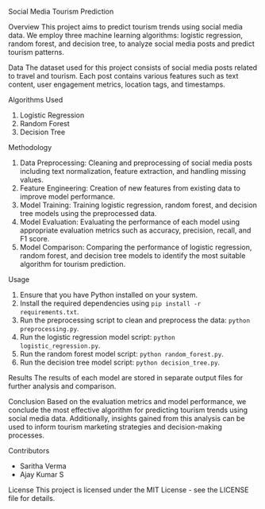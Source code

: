  Social Media Tourism Prediction

 Overview
This project aims to predict tourism trends using social media data. We employ three machine learning algorithms: logistic regression, random forest, and decision tree, to analyze social media posts and predict tourism patterns.

 Data
The dataset used for this project consists of social media posts related to travel and tourism. Each post contains various features such as text content, user engagement metrics, location tags, and timestamps.

 Algorithms Used
1. Logistic Regression
2. Random Forest
3. Decision Tree

 Methodology
1. Data Preprocessing: Cleaning and preprocessing of social media posts including text normalization, feature extraction, and handling missing values.
2. Feature Engineering: Creation of new features from existing data to improve model performance.
3. Model Training: Training logistic regression, random forest, and decision tree models using the preprocessed data.
4. Model Evaluation: Evaluating the performance of each model using appropriate evaluation metrics such as accuracy, precision, recall, and F1 score.
5. Model Comparison: Comparing the performance of logistic regression, random forest, and decision tree models to identify the most suitable algorithm for tourism prediction.



 Usage
1. Ensure that you have Python installed on your system.
2. Install the required dependencies using `pip install -r requirements.txt`.
3. Run the preprocessing script to clean and preprocess the data: `python preprocessing.py`.
4. Run the logistic regression model script: `python logistic_regression.py`.
5. Run the random forest model script: `python random_forest.py`.
6. Run the decision tree model script: `python decision_tree.py`.

 Results
The results of each model are stored in separate output files for further analysis and comparison.

 Conclusion
Based on the evaluation metrics and model performance, we conclude the most effective algorithm for predicting tourism trends using social media data. Additionally, insights gained from this analysis can be used to inform tourism marketing strategies and decision-making processes.

 Contributors
- Saritha Verma
- Ajay Kumar S

 License
This project is licensed under the MIT License - see the LICENSE file for details.
